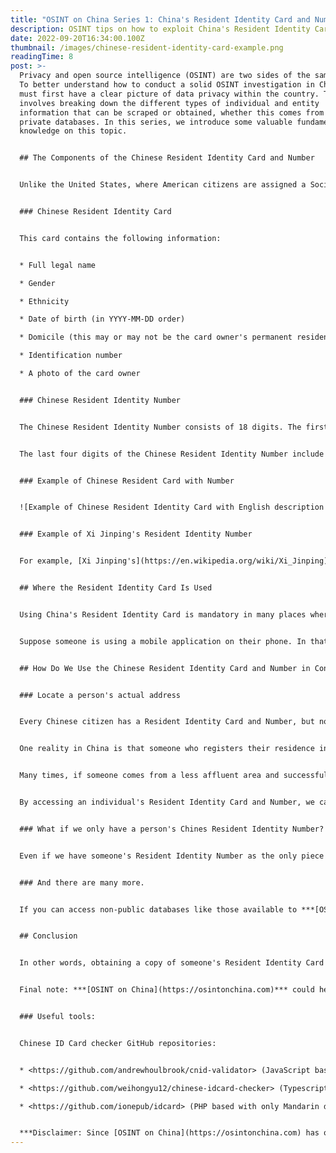 ```yaml
---
title: "OSINT on China Series 1: China's Resident Identity Card and Number"
description: OSINT tips on how to exploit China's Resident Identity Card and Number
date: 2022-09-20T16:34:00.100Z
thumbnail: /images/chinese-resident-identity-card-example.png
readingTime: 8
post: >-
  Privacy and open source intelligence (OSINT) are two sides of the same coin.
  To better understand how to conduct a solid OSINT investigation in China, we
  must first have a clear picture of data privacy within the country. This
  involves breaking down the different types of individual and entity
  information that can be scraped or obtained, whether this comes from public or
  private databases. In this series, we introduce some valuable fundamental
  knowledge on this topic.


  ## The Components of the Chinese Resident Identity Card and Number


  Unlike the United States, where American citizens are assigned a Social Security Number and Card, Chinese citizens must apply for a mandatory, universal Resident Identity Card and Number when they turn 16.


  ### Chinese Resident Identity Card


  This card contains the following information:


  * Full legal name

  * Gender

  * Ethnicity

  * Date of birth (in YYYY-MM-DD order)

  * Domicile (this may or may not be the card owner's permanent residential address)

  * Identification number

  * A photo of the card owner


  ### Chinese Resident Identity Number


  The Chinese Resident Identity Number consists of 18 digits. The first six digits represent the locality where the card owner was born. And denote the province, prefecture-level divisions, and county, with two digits assigned to each area. These numbers are then followed by eight digits showing the card owner's date of birth in YYYYMMDD format.


  The last four digits of the Chinese Resident Identity Number include three digits representing the sequence of people born in the same area and on the same date. And the last one of these three digits shows the card holder's gender (even = female, odd = male). Finally, a check digit ranging from one to ten, with "X" used to represent ten.


  ### Example of Chinese Resident Card with Number


  ![Example of Chinese Resident Identity Card with English description for OSINT research.](/images/chinese-resident-identity-card-example.png "Example of Chinese Resident Identity Card")


  ### Example of Xi Jinping's Resident Identity Number


  For example, [Xi Jinping's](https://en.wikipedia.org/wiki/Xi_Jinping) Resident Identity Number is ***[110101195306153019](https://www.dialoguechina.com/%E6%81%B6%E4%BF%97%E7%BB%B4%E5%9F%BA%E6%A1%88-%E8%B4%A3%E4%BB%BB%E4%BA%BA/)***, where 11 represents Beijing, and 0101 represents the Dōngchéng district. 1953-06-15 is his date of birth, 301 is his area and date number sequence, while one(1) means Xi is he. And 9 is the check digit.


  ## Where the Resident Identity Card Is Used


  Using China's Resident Identity Card is mandatory in many places where registration of some form is required, such as public services like government affairs. Even most semi-public or private services like buying a railway ticket, booking a flight, checking in at a hotel, and signing up on major social media platforms require submitting a Resident Identity Card or Resident Identity Number for verification purposes.


  Suppose someone is using a mobile application on their phone. In that case, that person must submit a Resident Identity Number and undergo an AI facial recognition procedure. And the service provider will cross-reference the information with the government database to check if their facial recognition image data matches their Resident Identity Number.


  ## How Do We Use the Chinese Resident Identity Card and Number in Conducting OSINT Investigation in China?


  ### Locate a person's actual address


  Every Chinese citizen has a Resident Identity Card and Number, but not all Resident Identity Cards have the same status.


  One reality in China is that someone who registers their residence in a big city will receive many social benefits, including local healthcare and easy enrolment in the local education system for their children. They can also buy property in the same city without too many bureaucratic hurdles, among other benefits.


  Many times, if someone comes from a less affluent area and successfully gets a job with the government or a government-affiliated organization in a big city like Beijing or Shanghai, that person will get the chance to register as a citizen of that city, thus receiving the benefits that come with residential status. This system mainly works to keep people from migrating from rural areas to big cities.


  By accessing an individual's Resident Identity Card and Number, we can most likely verify their actual address if they locate in a big city. If these individuals had the privilege of changing their registered residence to one located in a big city when they found employment, their organization might also allocate conveniences such as a company apartment or an expedited property purchase at a lower price. From our experience, this person's residential address will not be too far from their workplace if they work for the government or a state-owned enterprise.


  ### What if we only have a person's Chines Resident Identity Number?


  Even if we have someone's Resident Identity Number as the only piece of information available, we can still verify their date of birth and their birthplace - from here, we can extrapolate additional data such as their age and their background based on their location. This provides us with plenty of helpful information for social engineering purposes.


  ### And there are many more.


  If you can access non-public databases like those available to ***[OSINT on China](https://osintonchina.com)***, you'll have almost every detail of that person at your fingertips. Such as any phone numbers they've registered, their travel history, where they checked in, whom they checked in with, what they bought online, what social media profiles they have, and so on and so forth.


  ## Conclusion


  In other words, obtaining a copy of someone's Resident Identity Card or Number is the first step to conducting an OSINT investigation on that person.


  Final note: ***[OSINT on China](https://osintonchina.com)*** could help you to identify your target's Chinese Resident Card or Number if you provide solid leads for us to conduct throughout the investigation.


  ### Useful tools:


  Chinese ID Card checker GitHub repositories:


  * <https://github.com/andrewhoulbrook/cnid-validator> (JavaScript based with detailed English explanation)

  * <https://github.com/weihongyu12/chinese-idcard-checker> (Typescript based with Mandarin document only)

  * <https://github.com/ionepub/idcard> (PHP based with only Mandarin document)


  ***Disclaimer: Since [OSINT on China](https://osintonchina.com) has our database, we did not test the GitHub repositories.***
---
```

